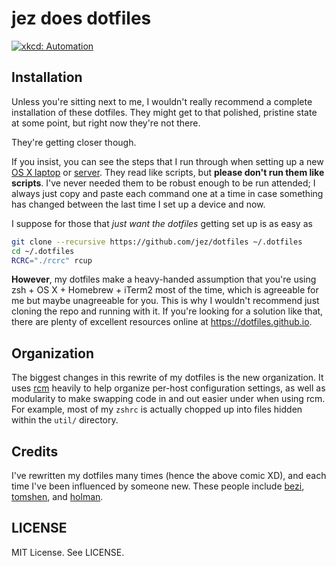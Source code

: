 # jez does dotfiles

[![xkcd: Automation](http://imgs.xkcd.com/comics/automation.png)](http://xkcd.com/1319/)

## Installation

Unless you're sitting next to me, I wouldn't really recommend a complete
installation of these dotfiles. They might get to that polished, pristine state
at some point, but right now they're not there.

They're getting closer though.

If you insist, you can see the steps that I run through when setting up a new
[OS X laptop](osx-setup.sh) or [server](ubuntu-setup.sh). They read like
scripts, but __please don't run them like scripts__. I've never needed them to
be robust enough to be run attended; I always just copy and paste each command
one at a time in case something has changed between the last time I set up a
device and now.

I suppose for those that _just want the dotfiles_ getting set up is as easy as

```bash
git clone --recursive https://github.com/jez/dotfiles ~/.dotfiles
cd ~/.dotfiles
RCRC="./rcrc" rcup
```

__However__, my dotfiles make a heavy-handed assumption that you're using zsh +
OS X + Homebrew + iTerm2 most of the time, which is agreeable for me but maybe
unagreeable for you. This is why I wouldn't recommend just cloning the repo and
running with it. If you're looking for a solution like that, there are plenty of
excellent resources online at <https://dotfiles.github.io>.

## Organization

The biggest changes in this rewrite of my dotfiles is the new organization. It
uses [rcm][rcm] heavily to help organize per-host configuration settings, as
well as modularity to make swapping code in and out easier under when using rcm.
For example, most of my `zshrc` is actually chopped up into files hidden within
the `util/` directory.

## Credits

I've rewritten my dotfiles many times (hence the above comic XD), and each time
I've been influenced by someone new. These people include [bezi][bezi],
[tomshen][tomshen], and [holman][holman].

## LICENSE

MIT License. See LICENSE.

[bezi]: https://github.com/bezi
[tomshen]: https://github.com/tomshen
[holman]: https://github.com/holman
[rcm]: https://github.com/thoughtbot/rcm
